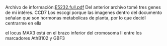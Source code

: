 Archivo de información:[E5232.full.pdf](https://github.com/Miroslava2082/Network/files/6722399/E5232.full.pdf)
Del anterior archivo tomé tres genes de mi intéres. 
CCD7
Los escogí porque las imagenes dentro del documento  señalan que son hormonas metabolicas de planta, por lo que decidí centrarme en ella


 el locus MAX3 está en el brazo inferior del cromosoma II entre los marcadores AthB102 y GBF3 



